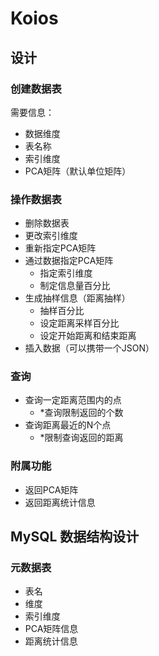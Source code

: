 # Koios

## 设计

### 创建数据表

需要信息：
- 数据维度
- 表名称
- 索引维度
- PCA矩阵（默认单位矩阵）

### 操作数据表

- 删除数据表
- 更改索引维度
- 重新指定PCA矩阵
- 通过数据指定PCA矩阵
    - 指定索引维度
    - 制定信息量百分比
- 生成抽样信息（距离抽样）
    - 抽样百分比
    - 设定距离采样百分比
    - 设定开始距离和结束距离
- 插入数据（可以携带一个JSON）

### 查询
- 查询一定距离范围内的点
    - *查询限制返回的个数
- 查询距离最近的N个点
    - *限制查询返回的距离

### 附属功能
- 返回PCA矩阵
- 返回距离统计信息

## MySQL 数据结构设计

### 元数据表
- 表名
- 维度
- 索引维度
- PCA矩阵信息
- 距离统计信息
